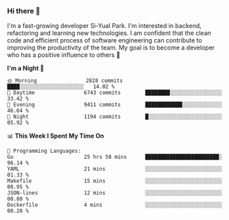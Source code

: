### Hi there 👋


I'm a fast-growing developer Si-Yual Park. I'm interested in backend, refactoring and learning new technologies. I am confident that the clean code and efficient process of software engineering can contribute to improving the productivity of the team. My goal is to become a developer who has a positive influence to others 🔭

<!--START_SECTION:waka-->
**I'm a Night 🦉** 

```text
🌞 Morning                2828 commits        ████░░░░░░░░░░░░░░░░░░░░░   14.02 % 
🌆 Daytime                6743 commits        ████████░░░░░░░░░░░░░░░░░   33.42 % 
🌃 Evening                9411 commits        ████████████░░░░░░░░░░░░░   46.64 % 
🌙 Night                  1194 commits        █░░░░░░░░░░░░░░░░░░░░░░░░   05.92 % 
```


📊 **This Week I Spent My Time On** 

```text
💬 Programming Languages: 
Go                       25 hrs 58 mins      ████████████████████████░   96.14 % 
YAML                     21 mins             ░░░░░░░░░░░░░░░░░░░░░░░░░   01.33 % 
Makefile                 15 mins             ░░░░░░░░░░░░░░░░░░░░░░░░░   00.95 % 
JSON-lines               12 mins             ░░░░░░░░░░░░░░░░░░░░░░░░░   00.80 % 
Dockerfile               4 mins              ░░░░░░░░░░░░░░░░░░░░░░░░░   00.28 % 
```


<!--END_SECTION:waka-->
